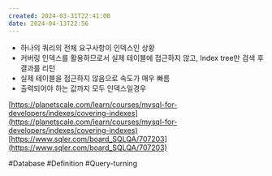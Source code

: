 ```yaml
---
created: 2024-03-31T22:41:00
date: 2024-04-13T22:56
---
```

- 하나의 쿼리의 전체 요구사항이 인덱스인 상황
- 커버링 인덱스를 활용하므로서 실제 테이블에 접근하지 않고, Index tree만 검색 후 결과를 리턴
- 실제 테이블을 접근하지 않음으로 속도가 매우 빠름
- 출력되어야 하는 값까지 모두 인덱스일경우

[https://planetscale.com/learn/courses/mysql-for-developers/indexes/covering-indexes](https://planetscale.com/learn/courses/mysql-for-developers/indexes/covering-indexes)  
[https://www.sqler.com/board_SQLQA/707203](https://www.sqler.com/board_SQLQA/707203)

#Database 
#Definition
#Query-turning